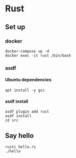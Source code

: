 # Rust

## Set up

### docker

```shell
docker-compose up -d
docker exec -it rust /bin/bash
```

### asdf

#### Ubuntu dependencies

```shell
apt install -y gcc
```

#### asdf install

```shell
asdf plugin add rust
asdf install
cd src
```

## Say hello

```shell
rustc hello.rs
./hello
```
